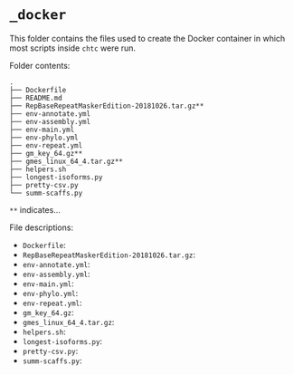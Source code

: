 
# `_docker`

This folder contains the files used to create the Docker container in which 
most scripts inside `chtc` were run.


Folder contents:

```
.
├── Dockerfile
├── README.md
├── RepBaseRepeatMaskerEdition-20181026.tar.gz**
├── env-annotate.yml
├── env-assembly.yml
├── env-main.yml
├── env-phylo.yml
├── env-repeat.yml
├── gm_key_64.gz**
├── gmes_linux_64_4.tar.gz**
├── helpers.sh
├── longest-isoforms.py
├── pretty-csv.py
└── summ-scaffs.py
```

`**` indicates...


File descriptions:

- `Dockerfile`: 
- `RepBaseRepeatMaskerEdition-20181026.tar.gz`: 
- `env-annotate.yml`: 
- `env-assembly.yml`: 
- `env-main.yml`: 
- `env-phylo.yml`: 
- `env-repeat.yml`: 
- `gm_key_64.gz`: 
- `gmes_linux_64_4.tar.gz`: 
- `helpers.sh`: 
- `longest-isoforms.py`: 
- `pretty-csv.py`: 
- `summ-scaffs.py`: 

